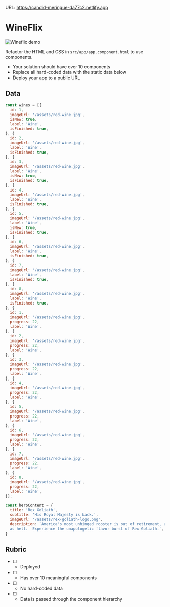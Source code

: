 URL: https://candid-meringue-da77c2.netlify.app



# WineFlix

![Wineflix demo](./wineflix.jpg)

Refactor the HTML and CSS in `src/app/app.component.html` to use components.

* Your solution should have over 10 components
* Replace all hard-coded data with the static data below
* Deploy your app to a public URL

## Data

```js
const wines = [{
  id: 1,
  imageUrl: '/assets/red-wine.jpg',
  isNew: true,
  label: 'Wine',
  isFinished: true,
}, {
  id: 2,
  imageUrl: '/assets/red-wine.jpg',
  label: 'Wine',
  isFinished: true,
}, {
  id: 3,
  imageUrl: '/assets/red-wine.jpg',
  label: 'Wine',
  isNew: true,
  isFinished: true,
}, {
  id: 4,
  imageUrl: '/assets/red-wine.jpg',
  label: 'Wine',
  isFinished: true,
}, {
  id: 5,
  imageUrl: '/assets/red-wine.jpg',
  label: 'Wine',
  isNew: true,
  isFinished: true,
}, {
  id: 6,
  imageUrl: '/assets/red-wine.jpg',
  label: 'Wine',
  isFinished: true,
}, {
  id: 7,
  imageUrl: '/assets/red-wine.jpg',
  label: 'Wine',
  isFinished: true,
}, {
  id: 8,
  imageUrl: '/assets/red-wine.jpg',
  label: 'Wine',
  isFinished: true,
}, {
  id: 1,
  imageUrl: '/assets/red-wine.jpg',
  progress: 22,
  label: 'Wine',
}, {
  id: 2,
  imageUrl: '/assets/red-wine.jpg',
  progress: 22,
  label: 'Wine',
}, {
  id: 3,
  imageUrl: '/assets/red-wine.jpg',
  progress: 22,
  label: 'Wine',
}, {
  id: 4,
  imageUrl: '/assets/red-wine.jpg',
  progress: 22,
  label: 'Wine',
}, {
  id: 5,
  imageUrl: '/assets/red-wine.jpg',
  progress: 22,
  label: 'Wine',
}, {
  id: 6,
  imageUrl: '/assets/red-wine.jpg',
  progress: 22,
  label: 'Wine',
}, {
  id: 7,
  imageUrl: '/assets/red-wine.jpg',
  progress: 22,
  label: 'Wine',
}, {
  id: 8,
  imageUrl: '/assets/red-wine.jpg',
  progress: 22,
  label: 'Wine',
}];
```

```js
const heroContent = {
  title: 'Rex Goliath',
  subtitle: 'His Royal Majesty is back.',
  imageUrl: '/assets/rex-goliath-logo.png',
  description: `America's most unhinged rooster is out of retirement, and this time? He's mad
  as hell.  Experience the unapologetic flavor burst of Rex Goliath.`,
}
```

## Rubric

* [ ] - Deployed
* [ ] - Has over 10 meaningful components
* [ ] - No hard-coded data
* [ ] - Data is passed through the component hierarchy
